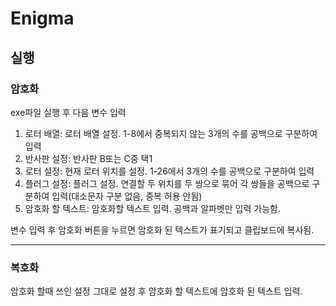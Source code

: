 # Enigma
## 실행
### 암호화
exe파일 실행 후 다음 변수 입력

1. 로터 배열: 로터 배열 설정. 1-8에서 중복되지 않는 3개의 수를 공백으로 구분하여 입력
2. 반사판 설정: 반사판 B또는 C중 택1
3. 로터 설정: 현재 로터 위치를 설정. 1-26에서 3개의 수를 공백으로 구분하여 입력
4. 플러그 설정: 플러그 설정. 연결할 두 위치를 두 쌍으로 묶어 각 쌍들을 공백으로 구분하여 입력(대소문자 구분 없음, 중복 허용 안됨)
5. 암호화 할 텍스트: 암호화할 텍스트 입력. 공백과 알파벳만 입력 가능함.

변수 입력 후 암호화 버튼을 누르면 암호화 된 텍스트가 표기되고 클립보드에 복사됨.

---

### 복호화

암호화 할때 쓰인 설정 그대로 설정 후 암호화 할 텍스트에 암호화 된 텍스트 입력.